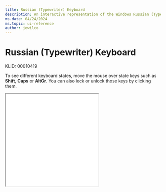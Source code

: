 ```yaml
---
title: Russian (Typewriter) Keyboard
description: An interactive representation of the Windows Russian (Typewriter) keyboard. To see different keyboard states, click or move the mouse over the state keys.
ms.date: 04/24/2024
ms.topic: ui-reference
author: jowilco
---
```


# Russian (Typewriter) Keyboard

KLID: 00010419

To see different keyboard states, move the mouse over state keys such as **Shift**, **Caps** or **AltGr**. You can also lock or unlock those keys by clicking them.

<iframe src="kbdru1.html" height="300"></iframe>
